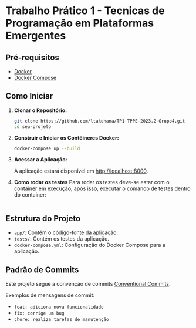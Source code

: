 # Trabalho Prático 1 - Tecnicas de Programação em Plataformas Emergentes

## Pré-requisitos

- [Docker](https://docs.docker.com/get-docker/)
- [Docker Compose](https://docs.docker.com/compose/install/)

## Como Iniciar

1. **Clonar o Repositório:**

    ```bash
    git clone https://github.com/ltakehana/TP1-TPPE-2023.2-Grupo4.git
    cd seu-projeto
    ```

2. **Construir e Iniciar os Contêineres Docker:**

    ```bash
    docker-compose up --build
    ```

3. **Acessar a Aplicação:**

    A aplicação estará disponível em [http://localhost:8000](http://localhost:8000).

4. **Como rodar os testes**
    Para rodar os testes deve-se estar com o container em execução, após isso, executar o comando de testes dentro do container:

    ```sudo docker exec -it tp1_app_1 pytest
    ```

## Estrutura do Projeto

- `app/`: Contém o código-fonte da aplicação.
- `tests/`: Contém os testes da aplicação.
- `docker-compose.yml`: Configuração do Docker Compose para a aplicação.

## Padrão de Commits

Este projeto segue a convenção de commits [Conventional Commits](https://www.conventionalcommits.org/).

Exemplos de mensagens de commit:
- `feat: adiciona nova funcionalidade`
- `fix: corrige um bug`
- `chore: realiza tarefas de manutenção`
